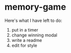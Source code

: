 # memory-game
Here's what I have left to do:
1) put in a timer
2) change winning modal
3) write a readme
4) edit for style
